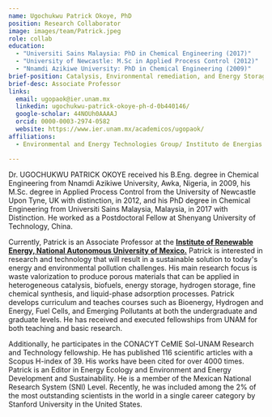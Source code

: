 ```yaml
---
name: Ugochukwu Patrick Okoye, PhD
position: Research Collaborator
image: images/team/Patrick.jpeg
role: collab
education: 
  - "Universiti Sains Malaysia: PhD in Chemical Engineering (2017)"
  - "University of Newcastle: M.Sc in Applied Process Control (2012)"
  - "Nnamdi Azikiwe University: PhD in Chemical Engineering (2009)"
brief-position: Catalysis, Environmental remediation, and Energy Storage
brief-desc: Associate Professor
links:
  email: ugopaok@ier.unam.mx
  linkedin: ugochukwu-patrick-okoye-ph-d-0b440146/
  google-scholar: 44NOUh0AAAAJ
  orcid: 0000-0003-2974-0582
  website: https://www.ier.unam.mx/academicos/ugopaok/
affiliations:
  - Environmental and Energy Technologies Group/ Instituto de Energias Renovables-UNAM, Mexico

---
```

Dr. UGOCHUKWU PATRICK OKOYE received his B.Eng. degree in Chemical Engineering from Nnamdi Azikiwe University, Awka, Nigeria, in 2009, his M.Sc. degree in Applied Process Control from the University of Newcastle Upon Tyne, UK with distinction, in 2012, and his PhD degree in Chemical Engineering from Universiti Sains Malaysia, Malaysia, in 2017 with Distinction. He worked as a Postdoctoral Fellow at Shenyang University of Technology, China. 

Currently, Patrick is an Associate Professor at the [**Institute of Renewable Energy, National Autonomous University of Mexico.**](https://www.ier.unam.mx/) Patrick is interested in research and technology that will result in a sustainable solution to today's energy and environmental pollution challenges. His main research focus is waste valorization to produce porous materials that can be applied in heterogeneous catalysis, biofuels, energy storage, hydrogen storage, fine chemical synthesis, and liquid-phase adsorption processes. Patrick develops curriculum and teaches courses such as Bioenergy, Hydrogen and Energy, Fuel Cells, and Emerging Pollutants at both the undergraduate and graduate levels. He has received and executed fellowships from UNAM for both teaching and basic research. 

Additionally, he participates in the CONACYT CeMIE Sol-UNAM Research and Technology fellowship. He has published 116 scientific articles with a Scopus H-index of 39. His works have been cited for over 4000 times. Patrick is an Editor in Energy Ecology and Environment and Energy Development and Sustainability. He is a member of the Mexican National Research System (SNI) Level. Recently, he was included among the 2% of the most outstanding scientists in the world in a single career category by Stanford University in the United States.